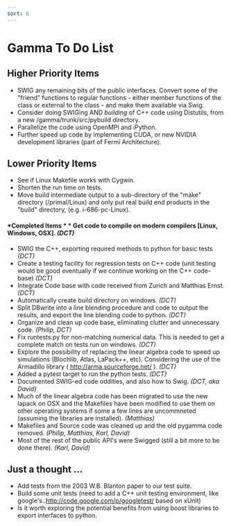 ```yaml
---
sort: 6
---
```


# Gamma To Do List

## Higher Priority Items
  * SWIG any remaining bits of the public interfaces. Convert some of the "friend" functions to regular functions - either member functions of the class or external to the class - and make them available via Swig.
  * Consider doing SWIGing AND _building_ of C++ code using Distutils, from a new /gamma/trunk/src/pybuild  directory.
  * Parallelize the code using OpenMPI and iPython.
  * Further speed up code by implementing CUDA, or new NVIDIA development libraries (part of Fermi Architecture).

## Lower Priority Items
  * See if Linux Makefile works with Cygwin.
  * Shorten the run time on tests.
  * Move build intermediate output to a sub-directory of the "make" directory (/primal/Linux) and only put real build end products in the "build" directory, (e.g. i-686-pc-Linux).

#### *Completed Items *  * Get code to compile on modern compilers [Linux, Windows, OSX]. _(DCT)_
  * SWIG the C++, exporting required methods to python for basic tests _(DCT)_
  * Create a testing facility for regression tests on C++ code (unit testing would be good eventually if we continue working on the C++ code-base)  _(DCT)_
  * Integrate Code base with code received from Zurich and Matthias Ernst. _(DCT)_
  * Automatically create build directory on windows. _(DCT)_
  * Split DBwrite into a line blending procedure and code to output the results, and export the line blending code to python. _(DCT)_
  * Organize and clean up code base, eliminating clutter and unnecessary code. _(Philip, DCT)_
  * Fix runtests.py for non-matching numerical data.  This is needed to get a complete match on tests run on windows. _(DCT)_
  * Explore the possibility of replacing the linear algebra code to speed up simulations (Blochlib, Atlas, LaPack++, etc).  Considering the use of the Armadillo library ( http://arma.sourceforge.net/ ). _(DCT)_ 
  * Added a pytest target to run the python tests. _(DCT)_
  * Documented SWIG-ed code oddities, and also how to Swig. _(DCT, aka David)_
  * Much of the linear algebra code has been migrated to use the new lapack on OSX and the Makefiles have been modified to use them on other operating systems if some a few lines are uncommneted (assuming the libraries are installed). _(Matthias)_
  * Makefiles and Source code was cleaned up and the old pygamma code removed. _(Philip, Matthias, Karl, David)_
  * Most of the rest of the public API's were Swigged (still a bit more to be done there). _(Karl, David)_
  

## Just a thought ...
  * Add tests from the 2003 W.B. Blanton paper to our test suite.
  * Build some unit tests (need to add a C++ unit testing environment, like google's..http://code.google.com/p/googletest/ based on xUnit)
  * Is it worth exploring the potential benefits from using boost libraries to export interfaces to python.
